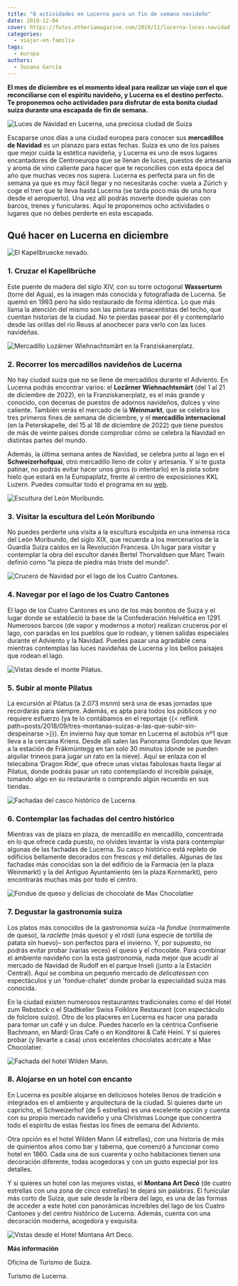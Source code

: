 ```yaml
---
title: "8 actividades en Lucerna para un fin de semana navideño"
date: 2019-12-04
cover: https://fotos.etheriamagazine.com/2019/11/lucerna-luces-navidad.jpg
categories: 
  - viajar-en-familia
tags: 
  - europa
authors: 
  - Susana García
---
```


**El mes de diciembre es el momento ideal para realizar un viaje con el que 
reconciliarse con el espíritu navideño, y Lucerna es el destino perfecto. Te proponemos 
ocho actividades para disfrutar de esta bonita ciudad suiza durante una escapada de fin 
de semana.** 

![Luces de Navidad en Lucerna, una preciosa ciudad de Suiza](https://fotos.etheriamagazine.com/2019/11/lucerna-luces-navidad.jpg "© Luces de Navidad en Lucerna. STST-STTP/Jan Geerk")

Escaparse unos días a una ciudad europea para conocer sus **mercadillos de Navidad** es 
un planazo para estas fechas. Suiza es uno de los países que mejor cuida la estética 
navideña, y Lucerna es uno de esos lugares encantadores de Centroeuropa que se llenan de 
luces, puestos de artesanía y aroma de vino caliente para hacer que te reconcilies con 
esta época del año que muchas veces nos supera. Lucerna es perfecta para un fin de 
semana ya que es muy fácil llegar y no necesitarás coche: vuela a Zúrich y coge el tren 
que te lleva hasta Lucerna (se tarda poco más de una hora desde el aeropuerto). Una vez 
allí podrás moverte donde quieras con barcos, trenes y funiculares. Aquí te proponemos 
ocho actividades o lugares que no debes perderte en esta escapada. 

## Qué hacer en Lucerna en diciembre

![El Kapellbruecke nevado.](https://fotos.etheriamagazine.com/2019/11/Lucerna-puente.jpg "El Kapellbruecke nevado. © STST-STTP/Christof Schuerpf")

### 1\. Cruzar el Kapellbrüche

Este puente de madera del siglo XIV, con su torre octogonal **Wasserturm** (torre del 
Agua), es la imagen más conocida y fotografiada de Lucerna. Se quemó en 1993 pero ha 
sido restaurado de forma idéntica. Lo que más llama la atención del mismo son las 
pinturas renacentistas del techo, que cuentan historias de la ciudad. No te pierdas 
pasear por él y contemplarlo desde las orillas del río Reuss al anochecer para verlo con 
las luces navideñas. 

![Mercadillo Lozärner Wiehnachtsmärt en la Franziskanerplatz.](https://fotos.etheriamagazine.com/2019/11/Lucerna-mercadillo.jpg "Mercadillo Lozärner Wiehnachtsmärt en la Franziskanerplatz. © STST-STTP/Christof Schuerpf")

### 2\. Recorrer los mercadillos navideños de Lucerna

No hay ciudad suiza que no se llene de mercadillos durante el Adviento. En Lucerna 
podrás encontrar varios: el **Lozärner Wiehnachtsmärt** (del 1 al 21 de diciembre de 
2022), en la Franziskanerplatz, es el más grande y conocido, con decenas de puestos de 
adornos navideños, dulces y vino caliente. También verás el mercado de la **Weinmarkt**, 
que se celebra los tres primeros fines de semana de diciembre, y el **mercadillo 
internacional** (en la Peterskapelle, del 15 al 18 de diciembre de 2022) que tiene 
puestos de más de veinte países donde comprobar cómo se celebra la Navidad en distintas 
partes del mundo. 

Además, la última semana antes de Navidad, se celebra junto al lago en el 
**Schweizerhofquai**, otro mercadillo lleno de color y artesanía. Y si te gusta patinar, 
no podrás evitar hacer unos giros (o intentarlo) en la pista sobre hielo que estará en 
la Europaplatz, frente al centro de exposiciones KKL Luzern. Puedes consultar todo el 
programa en su 
[web](https://www.luzern.com/en/highlights/christmas-in-lucerne/christmas-markets/). 

![Escultura del León Moribundo.](https://fotos.etheriamagazine.com/2019/11/Lucerna-leon-moribundo.jpg "Escultura del León Moribundo. © SG")

### 3\. Visitar la escultura del León Moribundo

No puedes perderte una visita a la escultura esculpida en una inmensa roca del León 
Moribundo, del siglo XIX, que recuerda a los mercenarios de la Guardia Suiza caídos en 
la Revolución Francesa. Un lugar para visitar y contemplar la obra del escultor danés 
Bertel Thorvaldsen que Marc Twain definió como “la pieza de piedra más triste del 
mundo”. 

![Crucero de Navidad por el lago de los Cuatro Cantones.](https://fotos.etheriamagazine.com/2019/11/Lucerna-crucero-lago-navidad.jpg "Crucero de Navidad por el lago de los Cuatro Cantones. © SGV Luzern/Alexander Dietz")

### 4\. Navegar por el lago de los Cuatro Cantones

El lago de los Cuatro Cantones es uno de los más bonitos de Suiza y el lugar donde se 
estableció la base de la Confederación Helvética en 1291. Numerosos barcos (de vapor y 
modernos a motor) realizan cruceros por el lago, con paradas en los pueblos que lo 
rodean, y tienen salidas especiales durante el Adviento y la Navidad. Puedes pasar una 
agradable cena mientras contemplas las luces navideñas de Lucerna y los bellos paisajes 
que rodean el lago. 

![Vistas desde el monte Pilatus.](https://fotos.etheriamagazine.com/2019/11/Lucerna-pilatus-vistas.jpg "Vistas desde el monte Pilatus. © Pilatus-Bahnen/Rainer Eder")

### 5\. Subir al monte Pilatus

La excursión al Pilatus (a 2.073 msnm) será una de esas jornadas que recordarás para 
siempre. Además, es apta para todos los públicos y no requiere esfuerzo (ya te lo 
contábamos en el reportaje {{< reflink 
path=posts/2018/09/tres-montanas-suizas-a-las-que-subir-sin-despeinarse >}}). En 
invierno hay que tomar en Lucerna el autobús nº1 que lleva a la cercana Kriens. Desde 
allí salen las Panorama Gondolas que llevan a la estación de Fräkmüntegg en tan solo 30 
minutos (donde se pueden alquilar trineos para jugar un rato en la nieve). Aquí se 
enlaza con el telecabina ‘Dragon Ride’, que ofrece unas vistas fabulosas hasta llegar al 
Pilatus, donde podrás pasar un rato contemplando el increíble paisaje, tomando algo en 
su restaurante o comprando algún recuerdo en sus tiendas. 

![Fachadas del casco histórico de Lucerna.](https://fotos.etheriamagazine.com/2019/11/lucerna-fachadas-centro.jpg "Fachadas del casco histórico de Lucerna. © SG")

### 6\. Contemplar las fachadas del centro histórico

Mientras vas de plaza en plaza, de mercadillo en mercadillo, concentrada en lo que 
ofrece cada puesto, no olvides levantar la vista para contemplar algunas de las fachadas 
de Lucerna. Su casco histórico está repleto de edificios bellamente decorados con 
frescos y mil detalles. Algunas de las fachadas más conocidas son la del edificio de la 
Farmacia (en la plaza Weinmarkt) y la del Antiguo Ayuntamiento (en la plaza Kornmarkt), 
pero encontrarás muchas más por todo el centro. 

![Fondue de queso y delicias de chocolate de Max Chocolatier](https://fotos.etheriamagazine.com/2019/11/Lucerna-gastronomia.jpg "Fondue de queso (©swiss-image.ch/Remy Steinegger) y delicias de chocolate de Max Chocolatier (©Switzerland Tourism chocolate/Andre Meier)")

### 7\. Degustar la gastronomía suiza

Los platos más conocidos de la gastronomía suiza –la _fondue_ (normalmente de queso), la 
_raclette_ (más queso) y el _rösti_ (una especie de tortilla de patata sin huevo)– son 
perfectos para el invierno. Y, por supuesto, no podrás evitar probar (varias veces) el 
queso y el chocolate. Para combinar el ambiente navideño con la esta gastronomía, nada 
mejor que acudir al mercado de Navidad de Rudolf en el parque Inseli (junto a la 
Estación Central). Aquí se combina un pequeño mercado de _delicatessen_ con espectáculos 
y un 'fondue-chalet' donde probar la especialidad suiza más conocida. 

En la ciudad existen numerosos restaurantes tradicionales como el del Hotel zum Rebstock 
o el Stadtkeller Swiss Folklore Restaurant (con espectáculo de folclore suizo). Otro de 
los placeres en Lucerna es hacer una parada para tomar un café y un dulce. Puedes 
hacerlo en la céntrica Confiserie Bachmann, en Mardi Gras Café o en Konditorei & Café 
Heini. Y si quieres probar (y llevarte a casa) unos excelentes chocolates acércate a Max 
Chocolatier. 

![Fachada del hotel Wilden Mann.](https://fotos.etheriamagazine.com/2019/11/Lucerna-hotel-wilden-mann.jpg "Fachada del © hotel Wilden Mann.")

### 8\. Alojarse en un hotel con encanto

En Lucerna es posible alojarse en deliciosos hoteles llenos de tradición e integrados en 
el ambiente y arquitectura de la ciudad. Si quieres darte un capricho, el Schweizerhof 
(de 5 estrellas) es una excelente opción y cuenta con su propio mercado navideño y una 
Christmas Lounge que concentra todo el espíritu de estas fiestas los fines de semana del 
Adviento. 

Otra opción es el hotel Wilden Mann (4 estrellas), con una historia de más de quinientos 
años como bar y taberna, que comenzó a funcionar como hotel en 1860. Cada una de sus 
cuarenta y ocho habitaciones tienen una decoración diferente, todas acogedoras y con un 
gusto especial por los detalles. 

Y si quieres un hotel con las mejores vistas, el **Montana Art Decó** (de cuatro 
estrellas con una zona de cinco estrellas) te dejará sin palabras. El funicular más 
corto de Suiza, que sale desde la ribera del lago, es una de las formas de acceder a 
este hotel con panorámicas increíbles del lago de los Cuatro Cantones y del centro 
histórico de Lucerna. Además, cuenta con una decoración moderna, acogedora y exquisita. 

![Vistas desde el Hotel Montana Art Deco.](https://fotos.etheriamagazine.com/2019/11/Lucerna-hotel-montana.jpg "Vistas desde el © Hotel Montana Art Deco.")

**Más información** 

Oficina de Turismo de Suiza. 

Turismo de Lucerna.
